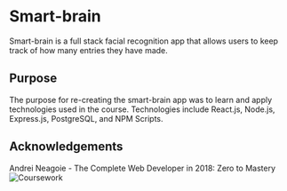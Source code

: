 # Smart-brain
Smart-brain is a full stack facial recognition app that allows users to keep track of how many entries they have made.

## Purpose
The purpose for re-creating the smart-brain app was to learn and apply technologies used in the course. Technologies include React.js, Node.js, Express.js, PostgreSQL, and NPM Scripts.

## Acknowledgements
Andrei Neagoie - The Complete Web Developer in 2018: Zero to Mastery
![Coursework](https://res.cloudinary.com/dedmuznkk/image/upload/v1538441589/Screenshot_2018-10-02_The_Complete_Web_Developer_in_2018_Zero_to_Mastery.png)